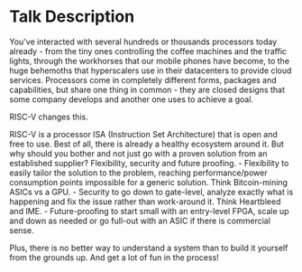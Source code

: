 # Talk Description
You've interacted with several hundreds or thousands processors today already - from the tiny ones controlling the coffee machines and the traffic lights, through the workhorses that our mobile phones have become, to the huge behemoths that hyperscalers use in their datacenters to provide cloud services. Processors come in completely different forms, packages and capabilities, but share one thing in common - they are closed designs that some company develops and another one uses to achieve a goal.

RISC-V changes this.

RISC-V is a processor ISA (Instruction Set Architecture) that is open and free to use. Best of all, there is already a healthy ecosystem around it. But why should you bother and not just go with a proven solution from an established supplier? Flexibility, security and future proofing. - Flexibility to easily tailor the solution to the problem, reaching performance/power consumption points impossible for a generic solution. Think Bitcoin-mining ASICs vs a GPU. - Security to go down to gate-level, analyze exactly what is happening and fix the issue rather than work-around it. Think Heartbleed and IME. - Future-proofing to start small with an entry-level FPGA, scale up and down as needed or go full-out with an ASIC if there is commercial sense.

Plus, there is no better way to understand a system than to build it yourself from the grounds up. And get a lot of fun in the process!
